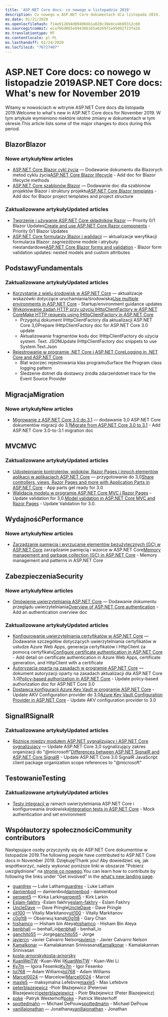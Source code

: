 ```yaml
---
title: 'ASP.NET Core docs: co nowego w listopadzie 2019'
description: Co nowego w ASP.NET Core dokumentach dla listopada 2019.
ms.date: 01/21/2020
ms.openlocfilehash: f14e912694d094066b1a020c30e8ce4b80312c60
ms.sourcegitcommit: eca76bd065eb94386165a0269f1e95092f23fa58
ms.translationtype: MT
ms.contentlocale: pl-PL
ms.lasthandoff: 01/24/2020
ms.locfileid: "76727407"
---
```

# <a name="aspnet-core-docs-whats-new-for-november-2019"></a><span data-ttu-id="3bf28-103">ASP.NET Core docs: co nowego w listopadzie 2019</span><span class="sxs-lookup"><span data-stu-id="3bf28-103">ASP.NET Core docs: What's new for November 2019</span></span>

<span data-ttu-id="3bf28-104">Witamy w nowościach w witrynie ASP.NET Core docs dla listopada 2019.</span><span class="sxs-lookup"><span data-stu-id="3bf28-104">Welcome to what's new in ASP.NET Core docs for November 2019.</span></span> <span data-ttu-id="3bf28-105">W tym artykule wymieniono niektóre istotne zmiany w dokumentach w tym okresie.</span><span class="sxs-lookup"><span data-stu-id="3bf28-105">This article lists some of the major changes to docs during this period.</span></span>

## <a name="blazor"></a><span data-ttu-id="3bf28-106">Blazor</span><span class="sxs-lookup"><span data-stu-id="3bf28-106">Blazor</span></span>

### <a name="new-articles"></a><span data-ttu-id="3bf28-107">Nowe artykuły</span><span class="sxs-lookup"><span data-stu-id="3bf28-107">New articles</span></span>

- <span data-ttu-id="3bf28-108">[ASP.NET Core Blazor cykl życia](../blazor/lifecycle.md) — Dodawanie dokumentu dla Blazorych metod cyklu życia</span><span class="sxs-lookup"><span data-stu-id="3bf28-108">[ASP.NET Core Blazor lifecycle](../blazor/lifecycle.md) - Add doc for Blazor lifecycle methods</span></span>
- <span data-ttu-id="3bf28-109">[ASP.NET Core szablonów Blazor](../blazor/templates.md) — Dodawanie doc dla szablonów projektów Blazor i struktury projektu</span><span class="sxs-lookup"><span data-stu-id="3bf28-109">[ASP.NET Core Blazor templates](../blazor/templates.md) - Add doc for Blazor project templates and project structure</span></span>

### <a name="updated-articles"></a><span data-ttu-id="3bf28-110">Zaktualizowane artykuły</span><span class="sxs-lookup"><span data-stu-id="3bf28-110">Updated articles</span></span>

- <span data-ttu-id="3bf28-111">[Tworzenie i używanie ASP.NET Core składników Razor](../blazor/components.md) — Priority 0/1 Blazor Updates</span><span class="sxs-lookup"><span data-stu-id="3bf28-111">[Create and use ASP.NET Core Razor components](../blazor/components.md) - Priority 0/1 Blazor Updates</span></span>
- <span data-ttu-id="3bf28-112">[ASP.NET Core formularzy Blazor i walidacji](../blazor/forms-validation.md) — aktualizacje weryfikacji formularza Blazor: zagnieżdżone modele i atrybuty niestandardowe</span><span class="sxs-lookup"><span data-stu-id="3bf28-112">[ASP.NET Core Blazor forms and validation](../blazor/forms-validation.md) - Blazor form validation updates: nested models and custom attributes</span></span>

## <a name="fundamentals"></a><span data-ttu-id="3bf28-113">Podstawy</span><span class="sxs-lookup"><span data-stu-id="3bf28-113">Fundamentals</span></span>

### <a name="updated-articles"></a><span data-ttu-id="3bf28-114">Zaktualizowane artykuły</span><span class="sxs-lookup"><span data-stu-id="3bf28-114">Updated articles</span></span>

- <span data-ttu-id="3bf28-115">[Korzystanie z wielu środowisk w ASP.NET Core](../fundamentals/environments.md) — aktualizacje wskazówki dotyczące uruchamiania/środowiska</span><span class="sxs-lookup"><span data-stu-id="3bf28-115">[Use multiple environments in ASP.NET Core](../fundamentals/environments.md) - Startup/environment guidance updates</span></span>
- [<span data-ttu-id="3bf28-116">Wykonywanie żądań HTTP przy użyciu IHttpClientFactory w ASP.NET Core</span><span class="sxs-lookup"><span data-stu-id="3bf28-116">Make HTTP requests using IHttpClientFactory in ASP.NET Core</span></span>](../fundamentals/http-requests.md)
  - <span data-ttu-id="3bf28-117">Przygotuj dokument IHttpClientFactory dla aktualizacji ASP.NET Core 3,0</span><span class="sxs-lookup"><span data-stu-id="3bf28-117">Prepare IHttpClientFactory doc for ASP.NET Core 3.0 update</span></span>
  - <span data-ttu-id="3bf28-118">Aktualizowanie fragmentów kodu doc IHttpClientFactory do użycia system. Text. JSON</span><span class="sxs-lookup"><span data-stu-id="3bf28-118">Update IHttpClientFactory doc snippets to use System.Text.Json</span></span>
- [<span data-ttu-id="3bf28-119">Rejestrowanie w programie .NET Core i ASP.NET Core</span><span class="sxs-lookup"><span data-stu-id="3bf28-119">Logging in .NET Core and ASP.NET Core</span></span>](../fundamentals/logging/index.md)
  - <span data-ttu-id="3bf28-120">Blat wzorzec rejestrowania klas programu</span><span class="sxs-lookup"><span data-stu-id="3bf28-120">Surface the Program class logging pattern</span></span>
  - <span data-ttu-id="3bf28-121">Śledzenie dotnet dla dostawcy źródła zdarzeń</span><span class="sxs-lookup"><span data-stu-id="3bf28-121">dotnet trace for the Event Source Provider</span></span>

## <a name="migration"></a><span data-ttu-id="3bf28-122">Migracja</span><span class="sxs-lookup"><span data-stu-id="3bf28-122">Migration</span></span>

### <a name="new-articles"></a><span data-ttu-id="3bf28-123">Nowe artykuły</span><span class="sxs-lookup"><span data-stu-id="3bf28-123">New articles</span></span>

- <span data-ttu-id="3bf28-124">[Migrowanie z ASP.NET Core 3,0 do 3,1](../migration/30-to-31.md) — dodawanie 3,0 ASP.NET Core dokumentów migracji do 3,1</span><span class="sxs-lookup"><span data-stu-id="3bf28-124">[Migrate from ASP.NET Core 3.0 to 3.1](../migration/30-to-31.md) - Add ASP.NET Core 3.0-to-3.1 migration doc</span></span>

## <a name="mvc"></a><span data-ttu-id="3bf28-125">MVC</span><span class="sxs-lookup"><span data-stu-id="3bf28-125">MVC</span></span>

### <a name="updated-articles"></a><span data-ttu-id="3bf28-126">Zaktualizowane artykuły</span><span class="sxs-lookup"><span data-stu-id="3bf28-126">Updated articles</span></span>

- <span data-ttu-id="3bf28-127">[Udostępnianie kontrolerów, widoków, Razor Pages i innych elementów aplikacji w aplikacjach ASP.NET Core](../mvc/advanced/app-parts.md) — przygotowanie do 3,0</span><span class="sxs-lookup"><span data-stu-id="3bf28-127">[Share controllers, views, Razor Pages and more with Application Parts in ASP.NET Core](../mvc/advanced/app-parts.md) - App parts get ready for 3.0</span></span>
- <span data-ttu-id="3bf28-128">[Walidacja modelu w programie ASP.NET Core MVC i Razor Pages](../mvc/models/validation.md) -Update validation for 3,0.</span><span class="sxs-lookup"><span data-stu-id="3bf28-128">[Model validation in ASP.NET Core MVC and Razor Pages](../mvc/models/validation.md) - Update Validation for 3.0.</span></span>

## <a name="performance"></a><span data-ttu-id="3bf28-129">Wydajność</span><span class="sxs-lookup"><span data-stu-id="3bf28-129">Performance</span></span>

### <a name="new-articles"></a><span data-ttu-id="3bf28-130">Nowe artykuły</span><span class="sxs-lookup"><span data-stu-id="3bf28-130">New articles</span></span>

- <span data-ttu-id="3bf28-131">[Zarządzanie pamięcią i wyrzucanie elementów bezużytecznych (GC) w ASP.NET Core](../performance/memory.md) zarządzanie pamięcią i wzorce w ASP.NET Core</span><span class="sxs-lookup"><span data-stu-id="3bf28-131">[Memory management and garbage collection (GC) in ASP.NET Core](../performance/memory.md) - Memory management and patterns in ASP.NET Core</span></span>

## <a name="security"></a><span data-ttu-id="3bf28-132">Zabezpieczenia</span><span class="sxs-lookup"><span data-stu-id="3bf28-132">Security</span></span>

### <a name="new-articles"></a><span data-ttu-id="3bf28-133">Nowe artykuły</span><span class="sxs-lookup"><span data-stu-id="3bf28-133">New articles</span></span>

- <span data-ttu-id="3bf28-134">[Omówienie uwierzytelniania ASP.NET Core](../security/authentication/index.md) — Dodawanie dokumentu przeglądu uwierzytelniania</span><span class="sxs-lookup"><span data-stu-id="3bf28-134">[Overview of ASP.NET Core authentication](../security/authentication/index.md) - Add an authentication overview doc</span></span>

### <a name="updated-articles"></a><span data-ttu-id="3bf28-135">Zaktualizowane artykuły</span><span class="sxs-lookup"><span data-stu-id="3bf28-135">Updated articles</span></span>

- <span data-ttu-id="3bf28-136">[Konfigurowanie uwierzytelniania certyfikatów w ASP.NET Core](../security/authentication/certauth.md) — Dodawanie szczegółów dotyczących uwierzytelniania certyfikatów w usłudze Azure Web Apps, generacja certyfikatów i HttpClient za pomocą certyfikatu</span><span class="sxs-lookup"><span data-stu-id="3bf28-136">[Configure certificate authentication in ASP.NET Core](../security/authentication/certauth.md) - Add detail on certificate authentication in Azure Web Apps, certificate generation, and HttpClient with a certificate</span></span>
- <span data-ttu-id="3bf28-137">[Autoryzacja oparta na zasadach w programie ASP.NET Core](../security/authorization/policies.md) — dokument autoryzacji oparty na zasadach aktualizacji dla ASP.NET Core 3,0</span><span class="sxs-lookup"><span data-stu-id="3bf28-137">[Policy-based authorization in ASP.NET Core](../security/authorization/policies.md) - Update policy-based authorization doc for ASP.NET Core 3.0</span></span>
- <span data-ttu-id="3bf28-138">[Dostawca konfiguracji Azure Key Vault w programie ASP.NET Core](../security/key-vault-configuration.md) -Update AKV Configuration provider do 3,0</span><span class="sxs-lookup"><span data-stu-id="3bf28-138">[Azure Key Vault Configuration Provider in ASP.NET Core](../security/key-vault-configuration.md) - Update AKV configuration provider to 3.0</span></span>

## <a name="signalr"></a><span data-ttu-id="3bf28-139">SignalR</span><span class="sxs-lookup"><span data-stu-id="3bf28-139">SignalR</span></span>

### <a name="updated-articles"></a><span data-ttu-id="3bf28-140">Zaktualizowane artykuły</span><span class="sxs-lookup"><span data-stu-id="3bf28-140">Updated articles</span></span>

- <span data-ttu-id="3bf28-141">[Różnice między modułem ASP.NET sygnalizujący i ASP.NET Core sygnalizujący](../signalr/version-differences.md) — Update ASP.NET Core 3,0 sygnalizujący zakres organizacji do "@microsoft"</span><span class="sxs-lookup"><span data-stu-id="3bf28-141">[Differences between ASP.NET SignalR and ASP.NET Core SignalR](../signalr/version-differences.md) - Update ASP.NET Core 3.0 SignalR JavaScript client package organization scope references to "@microsoft"</span></span>

## <a name="testing"></a><span data-ttu-id="3bf28-142">Testowanie</span><span class="sxs-lookup"><span data-stu-id="3bf28-142">Testing</span></span>

### <a name="updated-articles"></a><span data-ttu-id="3bf28-143">Zaktualizowane artykuły</span><span class="sxs-lookup"><span data-stu-id="3bf28-143">Updated articles</span></span>

- <span data-ttu-id="3bf28-144">[Testy integracji w](../test/integration-tests.md) ramach uwierzytelniania ASP.NET Core i konfigurowania środowiska</span><span class="sxs-lookup"><span data-stu-id="3bf28-144">[Integration tests in ASP.NET Core](../test/integration-tests.md) - Mock authentication and set environment</span></span>

## <a name="community-contributors"></a><span data-ttu-id="3bf28-145">Współautorzy społeczności</span><span class="sxs-lookup"><span data-stu-id="3bf28-145">Community contributors</span></span>

<span data-ttu-id="3bf28-146">Następujące osoby przyczyniły się do ASP.NET Core dokumentów w listopadzie 2019.</span><span class="sxs-lookup"><span data-stu-id="3bf28-146">The following people have contributed to ASP.NET Core docs in November 2019.</span></span> <span data-ttu-id="3bf28-147">Dziękuję!</span><span class="sxs-lookup"><span data-stu-id="3bf28-147">Thank you!</span></span> <span data-ttu-id="3bf28-148">Aby dowiedzieć się, jak współtworzyć, należy wykonać poniższe linki w obszarze "Pobierz uwzględnione" na [stronie co nowego](index.yml).</span><span class="sxs-lookup"><span data-stu-id="3bf28-148">You can learn how to contribute by following the links under "Get involved" in the [what's new landing page](index.yml).</span></span>

- <span data-ttu-id="3bf28-149">[guardrex](https://github.com/guardrex) — Luke Latham</span><span class="sxs-lookup"><span data-stu-id="3bf28-149">[guardrex](https://github.com/guardrex) - Luke Latham</span></span>
- <span data-ttu-id="3bf28-150">[damienbod](https://github.com/damienbod) — damienbod</span><span class="sxs-lookup"><span data-stu-id="3bf28-150">[damienbod](https://github.com/damienbod) - damienbod</span></span>
- <span data-ttu-id="3bf28-151">[serpent5](https://github.com/serpent5) — Kirka Larkin</span><span class="sxs-lookup"><span data-stu-id="3bf28-151">[serpent5](https://github.com/serpent5) - Kirk Larkin</span></span>
- <span data-ttu-id="3bf28-152">[Eslam-fakhry](https://github.com/eslam-fakhry) -Eslam fakhry</span><span class="sxs-lookup"><span data-stu-id="3bf28-152">[eslam-fakhry](https://github.com/eslam-fakhry) - Eslam Fakhry</span></span>
- <span data-ttu-id="3bf28-153">[UncleDave](https://github.com/UncleDave) — Dave Pringle</span><span class="sxs-lookup"><span data-stu-id="3bf28-153">[UncleDave](https://github.com/UncleDave) - Dave Pringle</span></span>
- <span data-ttu-id="3bf28-154">[vit100](https://github.com/vit100) — Vitaliy Markitanov</span><span class="sxs-lookup"><span data-stu-id="3bf28-154">[vit100](https://github.com/vit100) - Vitaliy Markitanov</span></span>
- <span data-ttu-id="3bf28-155">[c0g1t8](https://github.com/c0g1t8) — Obserwuj kanał</span><span class="sxs-lookup"><span data-stu-id="3bf28-155">[c0g1t8](https://github.com/c0g1t8) - Gary Chan</span></span>
- <span data-ttu-id="3bf28-156">[hishamco](https://github.com/hishamco) — Hisham bin Ateya</span><span class="sxs-lookup"><span data-stu-id="3bf28-156">[hishamco](https://github.com/hishamco) - Hisham Bin Ateya</span></span>
- <span data-ttu-id="3bf28-157">[benbhall](https://github.com/benbhall) — benhall_io</span><span class="sxs-lookup"><span data-stu-id="3bf28-157">[benbhall](https://github.com/benbhall) - benhall_io</span></span>
- <span data-ttu-id="3bf28-158">[ganchito55](https://github.com/ganchito55) — Jorge</span><span class="sxs-lookup"><span data-stu-id="3bf28-158">[ganchito55](https://github.com/ganchito55) - Jorge</span></span>
- <span data-ttu-id="3bf28-159">[javiercn](https://github.com/javiercn) -Javier Calvarro Nelson</span><span class="sxs-lookup"><span data-stu-id="3bf28-159">[javiercn](https://github.com/javiercn) - Javier Calvarro Nelson</span></span>
- <span data-ttu-id="3bf28-160">[Kamalkonar](https://github.com/Kamalkonar) — Kamalakannan Srinivasana</span><span class="sxs-lookup"><span data-stu-id="3bf28-160">[Kamalkonar](https://github.com/Kamalkonar) - Kamalakannan Srinivasan</span></span>
- [<span data-ttu-id="3bf28-161">kosta-arnorsky</span><span class="sxs-lookup"><span data-stu-id="3bf28-161">kosta-arnorsky</span></span>](https://github.com/kosta-arnorsky) 
- <span data-ttu-id="3bf28-162">[KuanWeiTW](https://github.com/KuanWeiTW) -Kuan-Wei li</span><span class="sxs-lookup"><span data-stu-id="3bf28-162">[KuanWeiTW](https://github.com/KuanWeiTW) - Kuan-Wei Li</span></span>
- <span data-ttu-id="3bf28-163">[Ky7m](https://github.com/Ky7m) — Igora Fesenko</span><span class="sxs-lookup"><span data-stu-id="3bf28-163">[Ky7m](https://github.com/Ky7m) - Igor Fesenko</span></span>
- <span data-ttu-id="3bf28-164">[lol768](https://github.com/lol768) — Adam Williams</span><span class="sxs-lookup"><span data-stu-id="3bf28-164">[lol768](https://github.com/lol768) - Adam Williams</span></span>
- <span data-ttu-id="3bf28-165">[Marcel0024](https://github.com/Marcel0024) — Marcelowi</span><span class="sxs-lookup"><span data-stu-id="3bf28-165">[Marcel0024](https://github.com/Marcel0024) - Marcel</span></span>
- <span data-ttu-id="3bf28-166">[maxle5](https://github.com/maxle5) — maksymalna Lefebvre</span><span class="sxs-lookup"><span data-stu-id="3bf28-166">[maxle5](https://github.com/maxle5) - Max Lefebvre</span></span>
- <span data-ttu-id="3bf28-167">[peterblazejewicz](https://github.com/peterblazejewicz) -Piotr Błażejewicz (Peterowi Blazejewicz)</span><span class="sxs-lookup"><span data-stu-id="3bf28-167">[peterblazejewicz](https://github.com/peterblazejewicz) - Piotr Błażejewicz (Peter Blazejewicz)</span></span>
- <span data-ttu-id="3bf28-168">[poke](https://github.com/poke) -Patryk Westerhoff</span><span class="sxs-lookup"><span data-stu-id="3bf28-168">[poke](https://github.com/poke) - Patrick Westerhoff</span></span>
- <span data-ttu-id="3bf28-169">[spottedmahn](https://github.com/spottedmahn) — Michael DePouw</span><span class="sxs-lookup"><span data-stu-id="3bf28-169">[spottedmahn](https://github.com/spottedmahn) - Michael DePouw</span></span>
- <span data-ttu-id="3bf28-170">[vanillajonathan](https://github.com/vanillajonathan) — Jonathana</span><span class="sxs-lookup"><span data-stu-id="3bf28-170">[vanillajonathan](https://github.com/vanillajonathan) - Jonathan</span></span>
